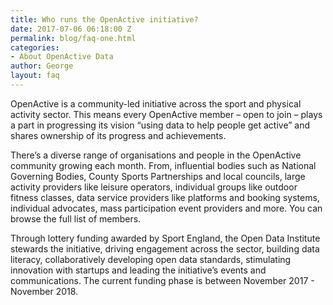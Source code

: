 ```yaml
---
title: Who runs the OpenActive initiative?
date: 2017-07-06 06:18:00 Z
permalink: blog/faq-one.html
categories:
- About OpenActive Data
author: George
layout: faq
---
```


OpenActive is a community-led initiative across the sport and physical activity sector. This means every OpenActive member – open to join – plays a part in progressing its vision “using data to help people get active” and shares ownership of its progress and achievements.

There’s a diverse range of organisations and people in the OpenActive community growing each month. From, influential bodies such as National Governing Bodies, County Sports Partnerships and local councils, large activity providers like leisure operators, individual groups like outdoor fitness classes, data service providers like platforms and booking systems, individual advocates, mass participation event providers and more. You can browse the full list of members.

Through lottery funding awarded by Sport England, the Open Data Institute stewards the initiative, driving engagement across the sector, building data literacy, collaboratively developing open data standards, stimulating innovation with startups and leading the initiative’s events and communications. The current funding phase is between November 2017 - November 2018.